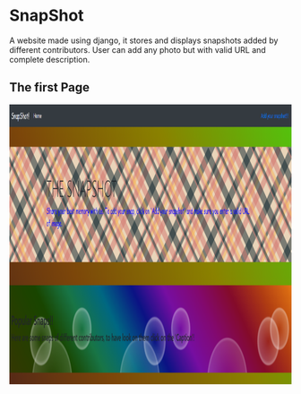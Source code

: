 # SnapShot
 A website made using django, it stores and displays snapshots added by different contributors.
 User can add any photo but with valid URL and complete description. 
 <h2> The first Page </h2>
 <img src="first.png" height=500px width=617.6px>
